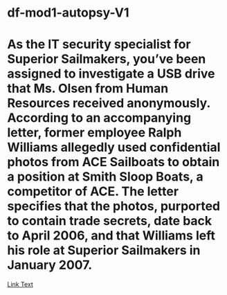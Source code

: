 # df-mod1-autopsy-V1
# As the IT security specialist for Superior Sailmakers, you’ve been assigned to investigate a USB drive that Ms. Olsen from Human Resources received anonymously. According to an accompanying letter, former employee Ralph Williams allegedly used confidential photos from ACE Sailboats to obtain a position at Smith Sloop Boats, a competitor of ACE. The letter specifies that the photos, purported to contain trade secrets, date back to April 2006, and that Williams left his role at Superior Sailmakers in January 2007.
[Link Text](file:///C:/Users/divya/OneDrive/Desktop/CHapter%201%20assignement/Ch01ProjDataFiles/C1Proj3/Reports/C1Proj3%20HTML%20Report%2010-25-2024-22-36-38/report.html)
